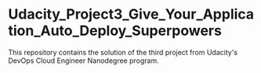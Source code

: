 # Udacity_Project3_Give_Your_Application_Auto_Deploy_Superpowers
This repository contains the solution of the third project from Udacity's DevOps Cloud Engineer Nanodegree program.
